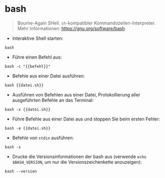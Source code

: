 # bash

> Bourne-Again SHell.
> `sh`-kompatibler Kommandozeilen-Interpreter.
> Mehr Informationen: <https://gnu.org/software/bash>.

- Interaktive Shell starten:

`bash`

- Führe einen Befehl aus:

`bash -c "{{befehl}}"`

- Befehle aus einer Datei ausführen:

`bash {{datei.sh}}`

- Ausführen von Befehlen aus einer Datei, Protokollierung aller ausgeführten Befehle an das Terminal:

`bash -x {{datei.sh}}`

- Führe Befehle aus einer Datei aus und stoppen Sie beim ersten Fehler:

`bash -e {{datei.sh}}`

- Befehle von `stdin` ausführen:

`bash -s`

- Drucke die Versionsinformationen der bash aus (verwende `echo $BASH_VERSION`, um nur die Versionszeichenkette anzuzeigen):

`bash --version`
